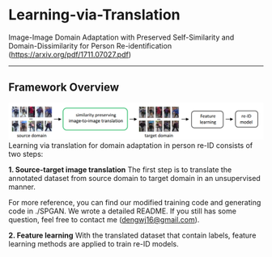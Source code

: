 # Learning-via-Translation
Image-Image Domain Adaptation with Preserved Self-Similarity and Domain-Dissimilarity for Person Re-identification (https://arxiv.org/pdf/1711.07027.pdf) 

----------
## Framework Overview
![](./pics/fig1.PNG)
Learning via translation for domain adaptation in person re-ID consists of two steps:

**1. Source-target image translation**
The first step is to translate the annotated dataset from source domain to target domain in an unsupervised manner.

For more reference, you can find our modified training code and generating code in ./SPGAN. We wrote a detailed README. If you still has some question, feel free to contact me (dengwj16@gmail.com).

**2. Feature learning**
With the translated dataset that contain labels, feature learning methods are applied to train re-ID models.
